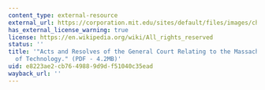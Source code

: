 ```yaml
---
content_type: external-resource
external_url: https://corporation.mit.edu/sites/default/files/images/charter.pdf
has_external_license_warning: true
license: https://en.wikipedia.org/wiki/All_rights_reserved
status: ''
title: '"Acts and Resolves of the General Court Relating to the Massachusetts Institute
  of Technology." (PDF - 4.2MB)'
uid: e8223ae2-cb76-4988-9d9d-f51040c35ead
wayback_url: ''
---
```

